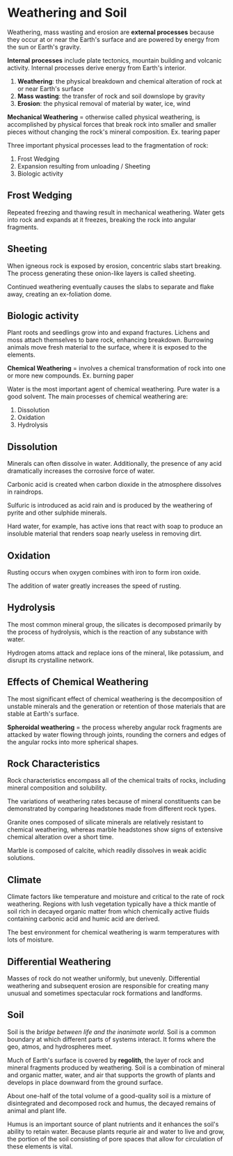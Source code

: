 # Weathering and Soil

Weathering, mass wasting and erosion are **external processes** because they occur at or near the Earth's surface and are powered by energy from the sun or Earth's gravity.

**Internal processes** include plate tectonics, mountain building and volcanic activity. Internal processes derive energy from Earth's interior.

1. **Weathering**: the physical breakdown and chemical alteration of rock at or near Earth's surface
2. **Mass wasting**: the transfer of rock and soil downslope by gravity
3. **Erosion**: the physical removal of material by water, ice, wind

**Mechanical Weathering** = otherwise called physical weathering, is accomplished by physical forces that break rock into smaller and smaller pieces without changing the rock's mineral composition. Ex. tearing paper

Three important physical processes lead to the fragmentation of rock:

1. Frost Wedging
2. Expansion resulting from unloading / Sheeting
3. Biologic activity

## Frost Wedging

Repeated freezing and thawing result in mechanical weathering. Water gets into rock and expands at it freezes, breaking the rock into angular fragments.

## Sheeting

When igneous rock is exposed by erosion, concentric slabs start breaking. The process generating these onion-like layers is called sheeting.

Continued weathering eventually causes the slabs to separate and flake away, creating an ex-foliation dome.

## Biologic activity

Plant roots and seedlings grow into and expand fractures. Lichens and moss attach themselves to bare rock, enhancing breakdown. Burrowing animals move fresh material to the surface, where it is exposed to the elements.

**Chemical Weathering** = involves a chemical transformation of rock into one or more new compounds. Ex. burning paper

Water is the most important agent of chemical weathering. Pure water is a good solvent. The main processes of chemical weathering are:

1. Dissolution
2. Oxidation
3. Hydrolysis

## Dissolution

Minerals can often dissolve in water. Additionally, the presence of any acid dramatically increases the corrosive force of water.

Carbonic acid is created when carbon dioxide in the atmosphere dissolves in raindrops.

Sulfuric is introduced as acid rain and is produced by the weathering of pyrite and other sulphide minerals.

Hard water, for example, has active ions that react with soap to produce an insoluble material that renders soap nearly useless in removing dirt.

## Oxidation

Rusting occurs when oxygen combines with iron to form iron oxide.

The addition of water greatly increases the speed of rusting.

## Hydrolysis

The most common mineral group, the silicates is decomposed primarily by the process of hydrolysis, which is the reaction of any substance with water.

Hydrogen atoms attack and replace ions of the mineral, like potassium, and disrupt its crystalline network.

## Effects of Chemical Weathering

The most significant effect of chemical weathering is the decomposition of unstable minerals and the generation or retention of those materials that are stable at Earth's surface.

**Spheroidal weathering** = the process whereby angular rock fragments are attacked by water flowing through joints, rounding the corners and edges of the angular rocks into more spherical shapes.

## Rock Characteristics

Rock characteristics encompass all of the chemical traits of rocks, including mineral composition and solubility.

The variations of weathering rates because of mineral constituents can be demonstrated by comparing headstones made from different rock types.

Granite ones composed of silicate minerals are relatively resistant to chemical weathering, whereas marble headstones show signs of extensive chemical alteration over a short time.

Marble is composed of calcite, which readily dissolves in weak acidic solutions.

## Climate

Climate factors like temperature and moisture and critical to the rate of rock weathering. Regions with lush vegetation typically have a thick mantle of soil rich in decayed organic matter from which chemically active fluids containing carbonic acid and humic acid are derived.

The best environment for chemical weathering is warm temperatures with lots of moisture.

## Differential Weathering

Masses of rock do not weather uniformly, but unevenly. Differential weathering and subsequent erosion are responsible for creating many unusual and sometimes spectacular rock formations and landforms.

## Soil

Soil is the *bridge between life and the inanimate world*. Soil is a common boundary at which different parts of systems interact. It forms where the geo, atmos, and hydrospheres meet.

Much of Earth's surface is covered by **regolith**, the layer of rock and mineral fragments produced by weathering. Soil is a combination of mineral and organic matter, water, and air that supports the growth of plants and develops in place downward from the ground surface.

About one-half of the total volume of a good-quality soil is a mixture of disintegrated and decomposed rock and humus, the decayed remains of animal and plant life.

Humus is an important source of plant nutrients and it enhances the soil's ability to retain water. Because plants requrie air and water to live and grow, the portion of the soil consisting of pore spaces that allow for circulation of these elements is vital.

